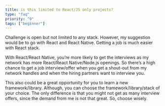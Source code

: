 ```yaml
---
title: is this limited to React/JS only projects?
type: "faq"
priority: "9"
tags: ["beginner"]
---
```


Challenge is open but not limited to any stack. However, my suggestion would be to go with React and React Native. Getting a job is much easier with React stack.

With React/React Native, you’re more likely to get the interviews as my network has more React/React Native/Node.js openings. So there’s a high chance to get a job interview/offer when you get a shout-out from my network handles and when the hiring partners want to interview you.

This also could be a great opportunity for you to learn a new framework/library.
Although, you can choose the framework/library/stack of your choice. The only difference is that you might not get as many interview offers, since the demand from me is not that great. So, choose wisely.
